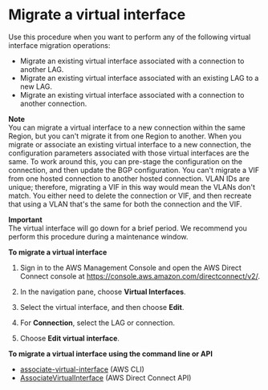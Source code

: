 # Migrate a virtual interface<a name="migratevirtualinterface"></a>

Use this procedure when you want to perform any of the following virtual interface migration operations:
+  Migrate an existing virtual interface associated with a connection to another LAG\.
+  Migrate an existing virtual interface associated with an existing LAG to a new LAG\.
+ Migrate an existing virtual interface associated with a connection to another connection\.

**Note**  
You can migrate a virtual interface to a new connection within the same Region, but you can't migrate it from one Region to another\. When you migrate or associate an existing virtual interface to a new connection, the configuration parameters associated with those virtual interfaces are the same\. To work around this, you can pre\-stage the configuration on the connection, and then update the BGP configuration\. 
You can't migrate a VIF from one hosted connection to another hosted connection\. VLAN IDs are unique; therefore, migrating a VIF in this way would mean the VLANs don't match\. You either need to delete the connection or VIF, and then recreate that using a VLAN that's the same for both the connection and the VIF\.

**Important**  
The virtual interface will go down for a brief period\. We recommend you perform this procedure during a maintenance window\.

**To migrate a virtual interface**

1. Sign in to the AWS Management Console and open the AWS Direct Connect console at [https://console\.aws\.amazon\.com/directconnect/v2/](https://console.aws.amazon.com/directconnect/v2/)\.

1. In the navigation pane, choose **Virtual Interfaces**\.

1. Select the virtual interface, and then choose **Edit**\.

1. For **Connection**, select the LAG or connection\.

1. Choose **Edit virtual interface**\.

**To migrate a virtual interface using the command line or API**
+ [associate\-virtual\-interface](https://docs.aws.amazon.com/cli/latest/reference/directconnect/associate-virtual-interface.html) \(AWS CLI\)
+ [AssociateVirtualInterface](https://docs.aws.amazon.com/directconnect/latest/APIReference/API_AssociateVirtualInterface.html) \(AWS Direct Connect API\)